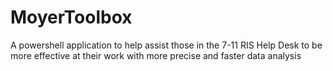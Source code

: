 # MoyerToolbox
 A powershell application to help assist those in the 7-11 RIS Help Desk to be more effective at their work with more precise and faster data analysis
